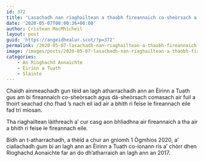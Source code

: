 ```yaml
---
id: 372
title: 'Lasachadh nan riaghailtean a thaobh fireannaich co-sheòrsach a’ toirt seachad fala ann an Èirinn a Tuath'
date: '2020-05-07T08:00:36+00:00'
author: Crìstean MacMhìcheil
layout: post
guid: 'https://angeidhealur.scot/?p=372'
permalink: /2020-05-07-lasachadh-nan-riaghailtean-a-thaobh-fireannaich-co-sheorsach-a-toirt-seachad-fala-ann-an-eirinn-a-tuath/
image: /images/posts/2020-05-07-lasachadh-nan-riaghailtean-a-thaobh-fireannaich-co-sheorsach-a-toirt-seachad-fala-ann-an-eirinn-a-tuath.webp
categories:
    - An Rìoghachd Aonaichte
    - Èirinn a Tuath
    - Slàinte
---
```


Chaidh ainmeachadh gun tèid an lagh atharrachadh ann an Èirinn a Tuath gus am bi fireannaich co-sheòrsach agus dà-sheòrsach comasach air fuil a thoirt seachad cho fhad ’s nach eil iad air a bhith ri feise le fireannach eile fad trì mìosan.

Tha riaghailtean làithreach a’ cur casg aon bhliadhna air fireannaich a tha air a bhith ri feise le fireannach eile.

Bidh an t-atharrachadh, a thèid a chur an gnìomh 1 Ògmhios 2020, a’ ciallachadh gum bi an lagh ann an Èirinn a Tuath co-ionann ris a’ chòrr dhen Rìoghachd Aonaichte far an do dh’atharraich an lagh ann an 2017.
